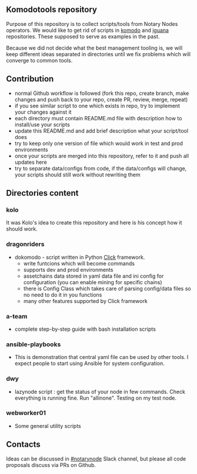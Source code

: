 ## Komodotools repository
Purpose of this repository is to collect scripts/tools from Notary Nodes operators.
We would like to get rid of scripts in [komodo](https://github.com/jl777/komodo) and [iguana](https://github.com/jl777/SuperNET) repositories. These supposed to serve as examples in the past. 

Because we did not decide what the best management tooling is, we will keep different ideas separated in directories until we fix problems which will converge to common tools.

## Contribution
- normal Github workflow is followed (fork this repo, create branch, make changes and push back to your repo, create PR, review, merge, repeat)
- if you see similar script to one which exists in repo, try to implement your changes against it
- each directory must contain README.md file with description how to install/use your scripts
- update this README.md and add brief description what your script/tool does
- try to keep only one version of file which would work in test and prod environments
- once your scripts are merged into this repository, refer to it and push all updates here 
- try to separate data/configs from code, if the data/configs will change, your scripts should still work without rewriting them

## Directories content
### kolo
It was Kolo's idea to create this repository and here is his concept how it should work.

### dragonriders
 - dokomodo - script written in Python [Click](http://click.pocoo.org) framework. 
   - write funtcions which will become commands
   - supports dev and prod environments
   - assetchains data stored in yaml data file and ini config for configuration (you can enable mining for specific chains) 
   - there is Config Class which takes care of parsing config/data files so no need to do it in you functions
   - many other features supported by Click framework

### a-team 
 - complete step-by-step guide with bash installation scripts

### ansible-playbooks
 - This is demonstration that central yaml file can be used by other tools. I expect people to start using Ansible for system configuration.
 
### dwy
 - lazynode script : get the status of your node in few commands. Check everything is running fine. Run "allinone". Testing on my test node.

### webworker01
 - Some general utility scripts

## Contacts
Ideas can be discussed in [#notarynode](https://komodo-platform.slack.com) Slack channel, but please all code proposals discuss via PRs on Github.

